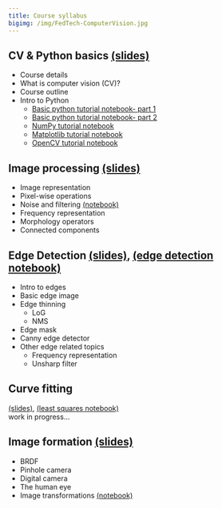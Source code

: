 ```yaml
---
title: Course syllabus
bigimg: /img/FedTech-ComputerVision.jpg
---
```



## **CV & Python basics** [(slides)](/pages/p_01_basic_CV_and_python/slides/)
   - Course details
   - What is computer vision (CV)?
   - Course outline
   - Intro to Python
     - [Basic python tutorial notebook- part 1](/pages/p_01_basic_CV_and_python/1_basic_python_tutorial_nb/)
     - [Basic python tutorial notebook- part 2](/pages/p_01_basic_CV_and_python/2_basic_python_tutorial_cont_nb/)
     - [NumPy tutorial notebook](/pages/p_01_basic_CV_and_python/3_NumPy_tutorial_nb/)
     - [Matplotlib tutorial notebook](/pages/p_01_basic_CV_and_python/4_Matplotlib_tutorial_nb/)
     - [OpenCV tutorial notebook](/pages/p_01_basic_CV_and_python/5_OpenCV_tutorial_nb/)


## **Image processing** [(slides)](/pages/p_02_image_processing/slides/)
   - Image representation
   - Pixel-wise operations
   - Noise and filtering [(notebook)](/pages/p_02_image_processing/noise_and_filtering_nb/)
   - Frequency representation 
   - Morphology operators
   - Connected components

## **Edge Detection** [(slides)](/pages/p_03_edge_detection/slides/), [(edge detection notebook)](/pages/p_03_edge_detection/edge_detection_nb/)
   - Intro to edges
   - Basic edge image
   - Edge thinning
     - LoG
     - NMS
   - Edge mask
   - Canny edge detector
   - Other edge related topics
     - Frequency representation
     - Unsharp filter

## **Curve fitting** 
[(slides)](/pages/p_04_curve_fitting/slides/), [(least squares notebook)](/pages/p_04_curve_fitting/least_squares_nb/)<br/>
   work in progress...

## **Image formation** [(slides)](/pages/p_05_image_formation/slides/)

- BRDF
- Pinhole camera
- Digital camera
- The human eye
- Image transformations [(notebook)](/pages/p_05_image_formation/image_transformation_nb/)
